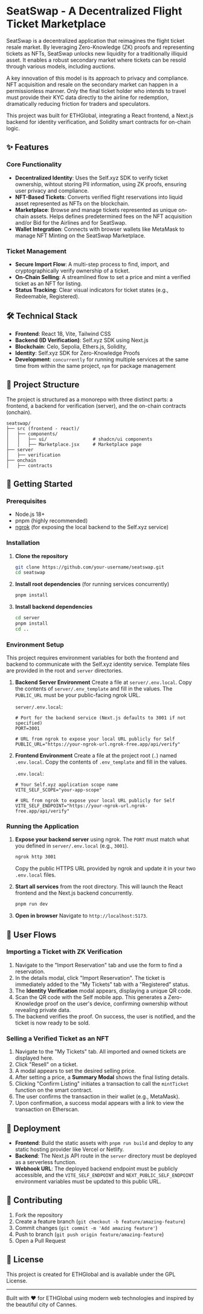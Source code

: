 # SeatSwap - A Decentralized Flight Ticket Marketplace

SeatSwap is a decentralized application that reimagines the flight ticket resale market. By leveraging Zero-Knowledge (ZK) proofs and representing tickets as NFTs, SeatSwap unlocks new liquidity for a traditionally illiquid asset. It enables a robust secondary market where tickets can be resold through various models, including auctions.

A key innovation of this model is its approach to privacy and compliance. NFT acquisition and resale on the secondary market can happen in a permissionless manner. Only the final ticket holder who intends to travel must provide their KYC data directly to the airline for redemption, dramatically reducing friction for traders and speculators.

This project was built for ETHGlobal, integrating a React frontend, a Next.js backend for identity verification, and Solidity smart contracts for on-chain logic.


## ✨ Features

### Core Functionality
- **Decentralized Identity**: Uses the Self.xyz SDK to verify ticket ownership, wihtout storing PII information, using ZK proofs, ensuring user privacy and compliance.
- **NFT-Based Tickets**: Converts verified flight reservations into liquid asset represented as NFTs on the blockchain.
- **Marketplace**: Browse and manage tickets represented as unique on-chain assets. Helps defines predetermined fees on the NFT acquisition and/or Bid for the Airlines and for SeatSwap.
- **Wallet Integration**: Connects with browser wallets like MetaMask to manage NFT Minting on the SeatSwap Marketplace.

### Ticket Management
- **Secure Import Flow**: A multi-step process to find, import, and cryptographically verify ownership of a ticket.
- **On-Chain Selling**: A streamlined flow to set a price and mint a verified ticket as an NFT for listing.
- **Status Tracking**: Clear visual indicators for ticket states (e.g., Redeemable, Registered).

## 🛠 Technical Stack

- **Frontend**: React 18, Vite, Tailwind CSS
- **Backend (ID Verification)**: Self.xyz SDK using Next.js
- **Blockchain**: Celo, Sepolia, Ethers.js, Solidity, 
- **Identity**: Self.xyz SDK for Zero-Knowledge Proofs
- **Development**: `concurrently` for running multiple services at the same time from within the same project, `npm` for package management

## 📁 Project Structure

The project is structured as a monorepo with three distinct parts: a frontend, a backend for verification (server), and the on-chain contracts (onchain).

```
seatswap/
├── src (frontend - react)/
│   ├── components/
│   │   ├── ui/                 # shadcn/ui components
│   │   ├── Marketplace.jsx     # Marketplace page
├── server
│   ├── verification
├── onchain
│   ├── contracts

```

## 🚀 Getting Started

### Prerequisites
- Node.js 18+ 
- pnpm (highly recommended)
- [ngrok](https://ngrok.com/) (for exposing the local backend to the Self.xyz service)

### Installation

1.  **Clone the repository**
    ```bash
    git clone https://github.com/your-username/seatswap.git
    cd seatswap
    ```

2.  **Install root dependencies** (for running services concurrently)
    ```bash
    pnpm install
    ```

3.  **Install backend dependencies**
    ```bash
    cd server
    pnpm install
    cd ..
    ```

### Environment Setup

This project requires environment variables for both the frontend and backend to communicate with the Self.xyz identity service. Template files are provided in the root and `server` directories.

1.  **Backend Server Environment**
    Create a file at `server/.env.local`. Copy the contents of `server/.env_template` and fill in the values. The `PUBLIC_URL` must be your public-facing ngrok URL.
    
    `server/.env.local`:
    ```
    # Port for the backend service (Next.js defaults to 3001 if not specified)
    PORT=3001
    
    # URL from ngrok to expose your local URL publicly for Self
    PUBLIC_URL="https://your-ngrok-url.ngrok-free.app/api/verify"
    ```

2.  **Frontend Environment**
    Create a file at the project root (`.`) named `.env.local`. Copy the contents of `.env_template` and fill in the values.
    
    `.env.local`:
    ```
    # Your Self.xyz application scope name
    VITE_SELF_SCOPE="your-app-scope"

    # URL from ngrok to expose your local URL publicly for Self
    VITE_SELF_ENDPOINT="https://your-ngrok-url.ngrok-free.app/api/verify"
    ```

### Running the Application

1.  **Expose your backend server** using ngrok. The `PORT` must match what you defined in `server/.env.local` (e.g., `3001`).
    ```bash
    ngrok http 3001
    ```
    Copy the public HTTPS URL provided by ngrok and update it in your two `.env.local` files.

2.  **Start all services** from the root directory. This will launch the React frontend and the Next.js backend concurrently.
    ```bash
    pnpm run dev
    ```

3.  **Open in browser**
    Navigate to `http://localhost:5173`.

## 🎯 User Flows

### Importing a Ticket with ZK Verification
1.  Navigate to the "Import Reservation" tab and use the form to find a reservation.
2.  In the details modal, click "Import Reservation". The ticket is immediately added to the "My Tickets" tab with a "Registered" status.
3.  The **Identity Verification** modal appears, displaying a unique QR code.
4.  Scan the QR code with the Self mobile app. This generates a Zero-Knowledge proof on the user's device, confirming ownership without revealing private data.
5.  The backend verifies the proof. On success, the user is notified, and the ticket is now ready to be sold.

### Selling a Verified Ticket as an NFT
1.  Navigate to the "My Tickets" tab. All imported and owned tickets are displayed here.
2.  Click "Resell" on a ticket.
3.  A modal appears to set the desired selling price.
4.  After setting a price, a **Summary Modal** shows the final listing details.
5.  Clicking "Confirm Listing" initiates a transaction to call the `mintTicket` function on the smart contract.
6.  The user confirms the transaction in their wallet (e.g., MetaMask).
7.  Upon confirmation, a success modal appears with a link to view the transaction on Etherscan.



## 🚀 Deployment

- **Frontend**: Build the static assets with `pnpm run build` and deploy to any static hosting provider like Vercel or Netlify.
- **Backend**: The Next.js API route in the `server` directory must be deployed as a serverless function.
- **Webhook URL**: The deployed backend endpoint must be publicly accessible, and the `VITE_SELF_ENDPOINT` and `NEXT_PUBLIC_SELF_ENDPOINT` environment variables must be updated to this public URL.

## 🤝 Contributing

1. Fork the repository
2. Create a feature branch (`git checkout -b feature/amazing-feature`)
3. Commit changes (`git commit -m 'Add amazing feature'`)
4. Push to branch (`git push origin feature/amazing-feature`)
5. Open a Pull Request

## 📄 License

This project is created for ETHGlobal and is available under the GPL License.

---

Built with ❤️ for ETHGlobal using modern web technologies and inspired by the beautiful city of Cannes.

